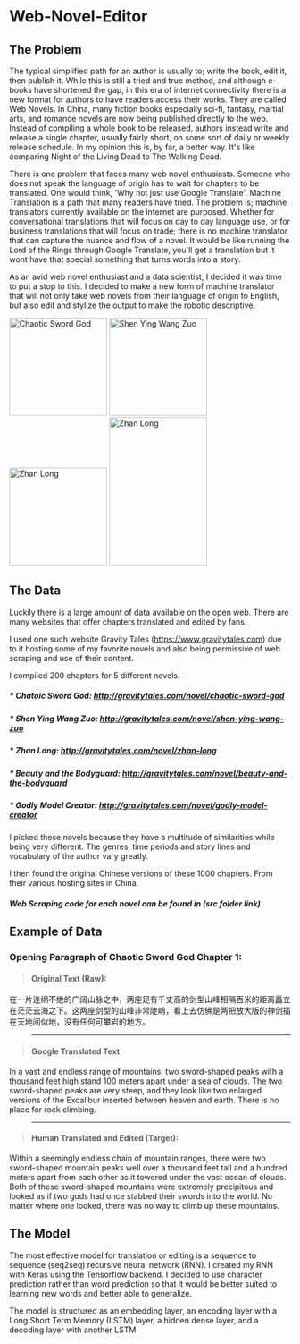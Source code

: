# Web-Novel-Editor

## The Problem

The typical simplified path for an author is usually to; write the book, edit it, then publish it. While this is still a tried and true method, and although e-books have shortened the gap, in this era of internet connectivity there is a new format for authors to have readers access their works.  They are called Web Novels.  In China, many fiction books especially sci-fi, fantasy, martial arts, and romance novels are now being published directly to the web.  Instead of compiling a whole book to be released, authors instead write and release a single chapter, usually fairly short, on some sort of daily or weekly release schedule.  In my opinion this is, by far, a better way.  It's like comparing Night of the Living Dead to The Walking Dead.

There is one problem that faces many web novel enthusiasts.  Someone who does not speak the language of origin has to wait for chapters to be translated.  One would think, 'Why not just use Google Translate'.  Machine Translation is a path that many readers have tried.  The problem is; machine translators currently available on the internet are purposed. Whether for conversational translations that will focus on day to day language use, or for business translations that will focus on trade; there is no machine translator that can capture the nuance and flow of a novel.  It would be like running the Lord of the Rings through Google Translate, you'll get a translation but it wont have that special something that turns words into a story.

As an avid web novel enthusiast and a data scientist, I decided it was time to put a stop to this.  I decided to make a new form of machine translator that will not only take web novels from their language of origin to English, but also edit and stylize the output to make the robotic descriptive.

<img src="https://images.gr-assets.com/books/1460555353l/29909306.jpg" alt="Chaotic Sword God" style="width: 175px;"/>
<img src="http://avatar.manganelo.com/avatar/362-shen_yin_wang_zuo.jpg" alt="Shen Ying Wang Zuo" style="width: 175px;"/>
<img src='https://cdn.novelupdates.com/images/2015/06/zl.jpg' alt = 'Zhan Long' style='width: 175px;'/>
<img src='https://cdn.novelupdates.com/images/2017/11/128-200.jpg' alt = 'Zhan Long' style='width: 175px; height: 265px;'/>

## The Data

Luckily there is a large amount of data available on the open web.  There are many websites that offer chapters translated and edited by fans.

I used one such website Gravity Tales (https://www.gravitytales.com) due to it hosting some of my favorite novels and also being permissive of web scraping and use of their content.

I compiled 200 chapters for 5 different novels.

##### * Chatoic Sword God: http://gravitytales.com/novel/chaotic-sword-god
##### * Shen Ying Wang Zuo: http://gravitytales.com/novel/shen-ying-wang-zuo
##### * Zhan Long: http://gravitytales.com/novel/zhan-long
##### * Beauty and the Bodyguard: http://gravitytales.com/novel/beauty-and-the-bodyguard
##### * Godly Model Creator: http://gravitytales.com/novel/godly-model-creator

I picked these novels because they have a multitude of similarities while being very different.  The genres, time periods and story lines and vocabulary of the author vary greatly.

I then found the original Chinese versions of these 1000 chapters. From their various hosting sites in China.

##### Web Scraping code for each novel can be found in (src folder link)

## Example of Data
### Opening Paragraph of Chaotic Sword God Chapter 1:


> #### Original Text (Raw):
>
在一片连绵不绝的广阔山脉之中，两座足有千丈高的剑型山峰相隔百米的距离矗立在茫茫云海之下。这两座剑型的山峰非常陡峭，看上去仿佛是两把放大版的神剑插在天地间似地，没有任何可攀岩的地方。

>-----------------------

> #### Google Translated Text:
>
In a vast and endless range of mountains, two sword-shaped peaks with a thousand feet high stand 100 meters apart under a sea of clouds. The two sword-shaped peaks are very steep, and they look like two enlarged versions of the Excalibur inserted between heaven and earth. There is no place for rock climbing.

>------------------------

> #### Human Translated and Edited (Target):
>
Within a seemingly endless chain of mountain ranges, there were two sword-shaped mountain peaks well over a thousand feet tall and a hundred meters apart from each other as it towered under the vast ocean of clouds. Both of these sword-shaped mountains were extremely precipitous and looked as if two gods had once stabbed their swords into the world. No matter where one looked, there was no way to climb up these mountains.

## The Model

The most effective model for translation or editing is a sequence to sequence (seq2seq) recursive neural network (RNN).  I created my RNN with Keras using the Tensorflow backend. I decided to use character prediction rather than word prediction so that it would be better suited to learning new words and better able to generalize.

The model is structured as an embedding layer, an encoding layer with a Long Short Term Memory (LSTM) layer, a hidden dense layer, and a decoding layer with another LSTM.
